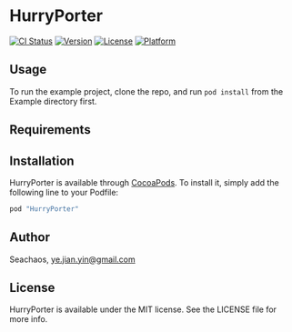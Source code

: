 # HurryPorter

[![CI Status](http://img.shields.io/travis/Seachaos/HurryPorter_iOS.svg?style=flat)](https://travis-ci.org/Seachaos/HurryPorter_iOS)
[![Version](https://img.shields.io/cocoapods/v/HurryPorter.svg?style=flat)](http://cocoapods.org/pods/HurryPorter)
[![License](https://img.shields.io/cocoapods/l/HurryPorter.svg?style=flat)](http://cocoapods.org/pods/HurryPorter)
[![Platform](https://img.shields.io/cocoapods/p/HurryPorter.svg?style=flat)](http://cocoapods.org/pods/HurryPorter)

## Usage

To run the example project, clone the repo, and run `pod install` from the Example directory first.

## Requirements

## Installation

HurryPorter is available through [CocoaPods](http://cocoapods.org). To install
it, simply add the following line to your Podfile:

```ruby
pod "HurryPorter"
```

## Author

Seachaos, ye.jian.yin@gmail.com

## License

HurryPorter is available under the MIT license. See the LICENSE file for more info.
